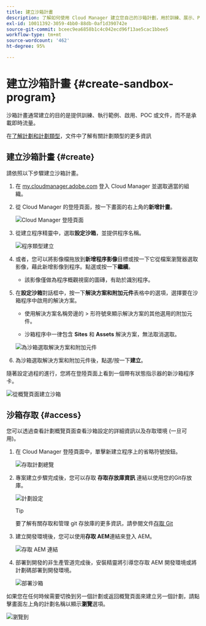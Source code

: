 ```yaml
---
title: 建立沙箱計畫
description: 了解如何使用 Cloud Manager 建立您自己的沙箱計劃，用於訓練、展示、POC 或其他非生產目的。
exl-id: 10011392-3059-4bb0-88db-0af1d390742e
source-git-commit: bceec9ea6858b1c4c042ecd96f13ae5cac1bbee5
workflow-type: tm+mt
source-wordcount: '462'
ht-degree: 95%

---
```


# 建立沙箱計畫 {#create-sandbox-program}

沙箱計畫通常建立的目的是提供訓練、執行範例、啟用、POC 或文件，而不是承載即時流量。

在[了解計劃和計劃類型](program-types.md)，文件中了解有關計劃類型的更多資訊

## 建立沙箱計畫 {#create}

請依照以下步驟建立沙箱計畫。

1. 在 [my.cloudmanager.adobe.com](https://my.cloudmanager.adobe.com/) 登入 Cloud Manager 並選取適當的組織。

1. 從 Cloud Manager 的登陸頁面，按一下畫面的右上角的&#x200B;**新增計畫**。

   ![Cloud Manager 登陸頁面](assets/cloud-manager-my-programs.png)

1. 從建立程序精靈中，選取&#x200B;**設定沙箱**，並提供程序名稱。

   ![程序類型建立](assets/create-sandbox.png)

1. 或者，您可以將影像檔拖放到&#x200B;**新增程序影像**&#x200B;目標或按一下它從檔案瀏覽器選取影像，藉此新增影像到程序。點選或按一下&#x200B;**繼續**。

   * 該影像僅做為程序概觀視窗的圖磚，有助於識別程序。

1. 在&#x200B;**設定沙箱**&#x200B;對話框中，按一下&#x200B;**解決方案和附加元件**&#x200B;表格中的選項，選擇要在沙箱程序中啟用的解決方案。

   * 使用解決方案名稱旁邊的 > 形符號來顯示解決方案的其他選用的附加元件。

   * 沙箱程序中一律包含 **Sites** 和 **Assets** 解決方案，無法取消選取。

   ![為沙箱選取解決方案和附加元件](assets/sandbox-solutions-add-ons.png)

1. 為沙箱選取解決方案和附加元件後，點選/按一下&#x200B;**建立**。

隨著設定過程的進行，您將在登陸頁面上看到一個帶有狀態指示器的新沙箱程序卡。

![從概覽頁面建立沙箱](assets/sandbox-setup.png)

## 沙箱存取 {#access}

您可以透過查看計劃概覽頁面查看沙箱設定的詳細資訊以及存取環境 (一旦可用)。

1. 在 Cloud Manager 登陸頁面中，單擊新建立程序上的省略符號按鈕。

   ![存取計劃總覽](assets/program-overview-sandbox.png)

1. 專案建立步驟完成後，您可以存取 **存取存放庫資訊** 連結以使用您的Git存放庫。

   ![計劃設定](assets/create-program4.png)

   >[!TIP]
   >
   >要了解有關存取和管理 git 存放庫的更多資訊，請參閱文件[存取 Git](/help/implementing/cloud-manager/managing-code/accessing-repos.md)

1. 建立開發環境後，您可以使用&#x200B;**存取 AEM**&#x200B;連結來登入 AEM。

   ![存取 AEM 連結](assets/create-program-5.png)

1. 部署到開發的非生產管道完成後，安裝精靈將引導您存取 AEM 開發環境或將計劃碼部署到開發環境。

   ![部署沙箱](assets/create-program-setup-deploy.png)

如果您在任何時候需要切換到另一個計劃或返回概覽頁面來建立另一個計劃，請點擊畫面左上角的計劃名稱以顯示&#x200B;**瀏覽**&#x200B;選項。

![瀏覽到](assets/create-program-a1.png)
